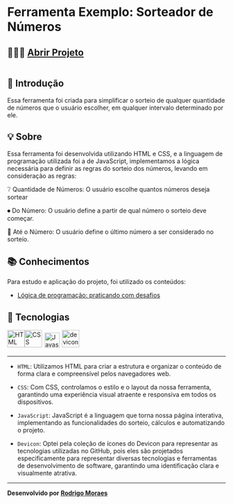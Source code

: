 # Ferramenta Exemplo: Sorteador de Números

## 👨🏻‍💻 [Abrir Projeto](https://tool-exemple-numberdrawer.vercel.app)

<img alt="" src=""/>

## 📝 Introdução

Essa ferramenta foi criada para simplificar o sorteio de qualquer quantidade de números que o usuário escolher, em qualquer intervalo determinado por ele.

## 💡 Sobre

Essa ferramenta foi desenvolvida utilizando HTML e CSS, e a linguagem de programação utilizada foi a de JavaScript, implementamos a lógica necessária para definir as regras do sorteio dos números, levando em consideração as regras:

❔ Quantidade de Números: O usuário escolhe quantos números deseja sortear

⏺ Do Número: O usuário define a partir de qual número o sorteio deve começar.

🔽 Até o Número: O usuário define o último número a ser considerado no sorteio.


## 📚 Conhecimentos

Para estudo e aplicação do projeto, foi utilizado os conteúdos:

- [Lógica de programação: praticando com desafios](https://cursos.alura.com.br/course/logica-programacao-praticando-desafios)

## 🤖 Tecnologias

<div style="display: flex">
  <img alt="HTML" width="40" src="https://cdn.jsdelivr.net/gh/devicons/devicon@latest/icons/html5/html5-plain-wordmark.svg" />
  <img alt="CSS" width="40" src="https://cdn.jsdelivr.net/gh/devicons/devicon@latest/icons/css3/css3-plain-wordmark.svg" />
  <img alt="Javascript" width="35"style="margin: 0.4em;" src="https://cdn.jsdelivr.net/gh/devicons/devicon@latest/icons/javascript/javascript-original.svg" />
  <img alt="devicon" width="40" src="https://cdn.jsdelivr.net/gh/devicons/devicon@latest/icons/devicon/devicon-plain-wordmark.svg" />
</div>

---

- `HTML`: Utilizamos HTML para criar a estrutura e organizar o conteúdo de forma clara e compreensível pelos navegadores web.

- `CSS`: Com CSS, controlamos o estilo e o layout da nossa ferramenta, garantindo uma experiência visual atraente e responsiva em todos os dispositivos.

- `JavaScript`: JavaScript é a linguagem que torna nossa página interativa, implementando as funcionalidades do sorteio, cálculos e automatizando o projeto.

- `Devicon`: Optei pela coleção de ícones do Devicon para representar as tecnologias utilizadas no GitHub, pois eles são projetados especificamente para representar diversas tecnologias e ferramentas de desenvolvimento de software, garantindo uma identificação clara e visualmente atrativa.
---
**Desenvolvido por [Rodrigo Moraes](https://github.com/rodrigomoraesdev)**

